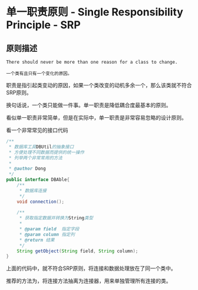 # 单一职责原则 - Single Responsibility Principle - SRP

## 原则描述
    There should never be more than one reason for a class to change.
    
    一个类有且只有一个变化的原因。
职责是指引起类变动的原因，如果一个类改变的动机多余一个，那么该类就不符合SRP原则。

换句话说，一个类只能做一件事。单一职责是降低耦合度最基本的原则。    

看似单一职责非常简单，但是在实际中，单一职责是非常容易忽略的设计原则。

看一个非常常见的接口代码
```java
/**
 * 数据库工具DBUtil的抽象接口
 * 方便处理不同数据而提供的统一操作
 * 列举两个非常常用的方法
 *
 * @author Dong
 */
public interface DBAble{
    /**
     * 数据库连接
     */
    void connection();
    
    /**
     * 获取指定数据并转换为String类型
     * 
     * @param field  指定字段
     * @param column 指定列
     * @return 结果
     */
    String getObject(String field, String column);
}
```
上面的代码中，就不符合SRP原则，将连接和数据处理放在了同一个类中。

推荐的方法为，将连接方法抽离为连接器，用来单独管理所有连接的类。